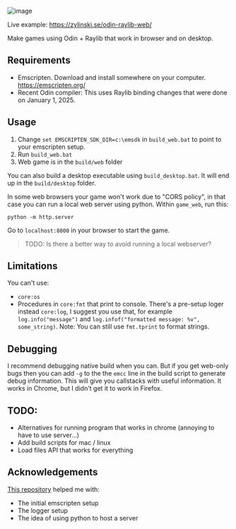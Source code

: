 ![image](https://github.com/user-attachments/assets/0ed449ff-ae6f-4336-aa26-02df5928f263)

Live example: https://zylinski.se/odin-raylib-web/

Make games using Odin + Raylib that work in browser and on desktop.

## Requirements

- Emscripten. Download and install somewhere on your computer. https://emscripten.org/
- Recent Odin compiler: This uses Raylib binding changes that were done on January 1, 2025.

## Usage

1. Change `set EMSCRIPTEN_SDK_DIR=c:\emsdk` in `build_web.bat` to point to your emscripten setup.
2. Run `build_web.bat`
3. Web game is in the `build/web` folder

You can also build a desktop executable using `build_desktop.bat`. It will end up in the `build/desktop` folder.

In some web browsers your game won't work due to "CORS policy", in that case you can run a local web server using python. Within `game_web`, run this:
```
python -m http.server
```
Go to `localhost:8000` in your browser to start the game.

> TODO: Is there a better way to avoid running a local webserver?

## Limitations

You can't use:
- `core:os`
- Procedures in `core:fmt` that print to console. There's a pre-setup loger instead `core:log`, I suggest you use that, for example `log.info("message")` and `log.infof("formatted message: %v", some_string)`. Note: You can still use `fmt.tprint` to format strings.

## Debugging
I recommend debugging native build when you can. But if you get web-only bugs then you can add `-g` to  the the `emcc` line in the build script to generate debug information. This will give you callstacks with useful information. It works in Chrome, but I didn't get it to work in Firefox.

## TODO:
- Alternatives for running program that works in chrome (annoying to have to use server...)
- Add build scripts for mac / linux
- Load files API that works for everything

## Acknowledgements
[This repository](https://github.com/Aronicu/Raylib-WASM) helped me with:
- The initial emscripten setup
- The logger setup
- The idea of using python to host a server
